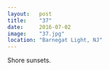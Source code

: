 ```yaml
---
layout:   post
title:    "37"
date:     2016-07-02
image:    "37.jpg"
location: "Barnegat Light, NJ"
---
```


Shore sunsets.
